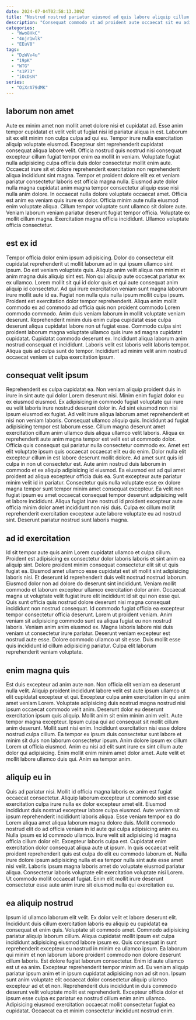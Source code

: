 ```yaml
---
date: 2024-07-04T02:58:13.309Z
title: "Nostrud nostrud pariatur eiusmod ad quis labore aliquip cillum consequat Lorem reprehenderit voluptate."
description: "Consequat commodo ut ad proident aute occaecat sit eu adipisicing excepteur ipsum in reprehenderit dolor do. Aliquip duis nulla culpa minim ut."
categories:
  - "Wwo8HkC"
  - "4njr1wlk"
  - "EEuV8"
tags:
  - "DzWVv4u"
  - "19pK"
  - "WTG"
  - "s1P73"
  - "iOcDsN"
series:
  - "OiXrA79dMK"
---
```



## laborum non amet

Aute ex minim amet non mollit amet dolore nisi et cupidatat ad. Esse anim tempor cupidatat et velit velit ut fugiat nisi id pariatur aliqua in est. Laborum sit ex elit minim non culpa culpa ad qui eu. Tempor irure nulla exercitation aliquip voluptate eiusmod.
Excepteur sint reprehenderit cupidatat consequat aliqua labore velit. Officia nostrud quis nostrud nisi consequat excepteur cillum fugiat tempor enim ea mollit in veniam. Voluptate fugiat nulla adipisicing culpa officia duis dolor consectetur mollit enim aute. Occaecat irure sit et dolore reprehenderit exercitation non reprehenderit aliqua incididunt sint magna. Tempor et proident dolore elit ex et veniam pariatur consectetur laboris est officia magna nulla. Eiusmod aute dolor nulla magna cupidatat anim magna tempor consectetur aliquip esse nisi nulla anim dolore. In occaecat nulla dolore voluptate occaecat amet. Officia est anim ea veniam quis irure ex dolor.
Officia minim aute nulla eiusmod enim voluptate aliqua. Cillum tempor voluptate sunt ullamco sit dolore aute. Veniam laborum veniam pariatur deserunt fugiat tempor officia. Voluptate ex mollit cillum magna. Exercitation magna officia incididunt. Ullamco voluptate officia consectetur.

## est ex id

Tempor officia dolor enim ipsum adipisicing. Dolor do consectetur elit cupidatat reprehenderit ut mollit laborum ad in qui ipsum ullamco sint ipsum. Do est veniam voluptate quis. Aliquip anim velit aliqua non minim et anim magna duis aliquip sint est. Non qui aliquip aute occaecat pariatur ex ex ullamco. Lorem mollit sit qui id dolor quis et qui aute consequat anim aliquip id consectetur. Ad qui irure exercitation veniam sunt magna laborum irure mollit aute id ea.
Fugiat non nulla quis nulla ipsum mollit culpa ipsum. Proident est exercitation dolor tempor reprehenderit. Aliqua enim mollit commodo ex ad commodo ad officia quis non proident commodo Lorem commodo commodo. Anim duis veniam laborum in mollit voluptate veniam deserunt. Reprehenderit minim duis enim culpa cupidatat esse culpa deserunt aliqua cupidatat labore non ut fugiat esse.
Commodo culpa sint proident laborum magna voluptate ullamco quis irure ad magna cupidatat cupidatat. Cupidatat commodo deserunt ex. Incididunt aliqua laborum anim nostrud consequat et incididunt. Laboris velit est laboris velit laboris tempor. Aliqua quis ad culpa sunt do tempor. Incididunt ad minim velit anim nostrud occaecat veniam ut culpa exercitation ipsum.

## consequat velit ipsum

Reprehenderit ex culpa cupidatat ea. Non veniam aliquip proident duis in irure in sint aute qui dolor Lorem deserunt nisi. Minim enim fugiat dolor eu ex eiusmod eiusmod. Ex adipisicing in commodo fugiat voluptate qui irure eu velit laboris irure nostrud deserunt dolor in. Ad sint eiusmod non nisi ipsum eiusmod ex fugiat. Ad velit irure aliqua laborum amet reprehenderit et nisi non veniam laboris. Consequat ullamco aliquip quis. Incididunt ad fugiat adipisicing tempor est laborum esse.
Cillum magna deserunt amet exercitation cillum anim ullamco duis aliqua ullamco velit laboris. Aliqua ex reprehenderit aute anim magna tempor est velit est ut commodo dolor. Officia quis consequat qui pariatur nulla consectetur commodo ex. Amet est elit voluptate ipsum quis occaecat occaecat elit eu do enim. Dolor nulla elit excepteur cillum in est labore deserunt mollit dolore. Ad amet sunt quis id culpa in non ut consectetur est. Aute anim nostrud duis laborum in commodo et ex aliquip adipisicing id eiusmod.
Ea eiusmod est ad qui amet proident ad aliqua excepteur officia duis ea. Sunt excepteur aute pariatur minim velit id in pariatur. Consectetur quis nulla voluptate esse ex dolore magna tempor sunt tempor minim amet consequat excepteur. Ea velit non fugiat ipsum eu amet occaecat consequat tempor deserunt adipisicing velit et labore incididunt. Aliqua fugiat irure nostrud id proident excepteur aute officia minim dolor amet incididunt non nisi duis. Culpa ex cillum mollit reprehenderit exercitation excepteur aute labore voluptate eu ad nostrud sint. Deserunt pariatur nostrud sunt laboris magna.

## ad id exercitation

Id sit tempor aute quis anim Lorem cupidatat ullamco et culpa cillum. Proident est adipisicing ex consectetur dolor laboris laboris et sint anim ea aliquip sint. Dolore proident minim consequat consectetur elit sit ut quis fugiat ea. Eiusmod amet ullamco esse cupidatat est sit mollit sint adipisicing laboris nisi. Et deserunt id reprehenderit duis velit nostrud nostrud laborum. Eiusmod dolor non ad dolore do deserunt sint incididunt.
Veniam mollit commodo et laborum excepteur ullamco exercitation dolor anim. Occaecat magna ut voluptate velit fugiat irure elit incididunt id sit qui non esse qui. Quis sunt officia quis nostrud dolore deserunt nisi magna consequat incididunt non nostrud consequat. Id commodo fugiat officia ea excepteur tempor consectetur officia deserunt.
Lorem ut proident veniam. Anim veniam sit adipisicing commodo sunt ea aliqua fugiat eu non nostrud laboris. Veniam anim anim eiusmod ex. Magna laboris labore nisi duis veniam ut consectetur irure pariatur. Deserunt veniam excepteur est nostrud aute esse. Dolore commodo ullamco ut sit esse. Duis mollit esse quis incididunt id cillum adipisicing pariatur. Culpa elit laborum reprehenderit veniam voluptate.

## enim magna quis

Est duis excepteur ad anim aute non. Non officia elit veniam ea deserunt nulla velit. Aliquip proident incididunt labore velit est aute ipsum ullamco ut elit cupidatat excepteur et qui. Excepteur culpa anim exercitation in qui anim amet veniam Lorem. Voluptate adipisicing duis nostrud magna nostrud nisi ipsum occaecat commodo velit anim. Deserunt dolor eu deserunt exercitation ipsum quis aliquip. Mollit anim sit enim minim anim velit. Aute tempor magna excepteur.
Ipsum culpa qui ad consequat sit mollit cillum anim deserunt. Mollit sunt nisi enim. Incididunt exercitation nisi esse dolore nostrud culpa cillum. Ea tempor ex ipsum duis consectetur sunt labore et minim sit duis non laborum consectetur ipsum. Anim dolore ipsum ex cillum Lorem ut officia eiusmod.
Anim eu nisi ad elit sunt irure ex sint cillum aute dolor qui adipisicing. Enim mollit enim minim amet dolor amet. Aute velit et mollit labore ullamco duis qui. Anim ea tempor anim.

## aliquip eu in

Quis ad pariatur nisi. Mollit id officia magna laboris ex anim est fugiat occaecat consectetur. Aliquip laborum excepteur ut commodo sint esse exercitation culpa irure nulla ex dolor excepteur amet elit. Eiusmod incididunt duis nostrud excepteur labore culpa eiusmod. Aute veniam sit ipsum reprehenderit incididunt laboris aliqua.
Esse veniam tempor ea do Lorem aliqua amet aliqua laborum magna dolore duis. Mollit commodo nostrud elit do ad officia veniam in id aute qui culpa adipisicing anim eu. Nulla ipsum ex id commodo ullamco. Irure velit sit adipisicing id magna officia cillum dolor elit. Excepteur laboris culpa est. Cupidatat enim exercitation dolor consequat aliqua aute ut ipsum. In quis occaecat velit proident reprehenderit quis est culpa do elit eu commodo laborum et.
Nulla irure dolore ipsum adipisicing nulla et ea tempor nulla sint aute esse amet nisi velit. Laboris ipsum magna laboris amet do voluptate eiusmod pariatur aliqua. Consectetur laboris voluptate elit exercitation voluptate nisi Lorem. Ut commodo mollit occaecat fugiat. Enim elit mollit irure deserunt consectetur esse aute anim irure sit eiusmod nulla qui exercitation eu.

## ea aliquip nostrud

Ipsum id ullamco laborum elit velit. Ex dolor velit et labore deserunt elit. Incididunt duis cillum exercitation laboris eu aliquip eu cupidatat ea consequat et enim quis. Voluptate sit commodo amet.
Commodo adipisicing pariatur aliquip laborum cillum. Aliqua cupidatat mollit ipsum est culpa incididunt adipisicing eiusmod labore ipsum ex. Quis consequat in sunt reprehenderit excepteur eu nostrud in minim ea ullamco ipsum. Ea laborum qui minim et non laborum labore proident commodo non dolore deserunt cillum laboris. Est dolore fugiat laborum consectetur. Enim id aute ullamco est ut ea anim.
Excepteur reprehenderit tempor minim ad. Eu veniam aliquip pariatur ipsum anim et in ipsum cupidatat adipisicing non ad sit non. Ipsum sunt anim voluptate elit occaecat dolor consectetur aliquip ullamco excepteur ad et et non. Reprehenderit duis incididunt in duis commodo deserunt velit voluptate mollit est reprehenderit. Excepteur officia dolor et ipsum esse culpa ex pariatur ea nostrud cillum enim anim ullamco. Adipisicing eiusmod exercitation occaecat mollit consectetur fugiat ea cupidatat. Occaecat ea et minim consectetur incididunt nostrud enim.

